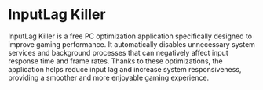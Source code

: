 # InputLag Killer
InputLag Killer is a free PC optimization application specifically designed to improve gaming performance. It automatically disables unnecessary system services and background processes that can negatively affect input response time and frame rates. Thanks to these optimizations, the application helps reduce input lag and increase system responsiveness, providing a smoother and more enjoyable gaming experience.
